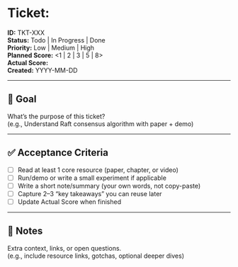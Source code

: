 # Ticket: <Short Title>

**ID:** TKT-XXX  
**Status:** Todo | In Progress | Done  
**Priority:** Low | Medium | High  
**Planned Score:** <1 | 2 | 3 | 5 | 8>  
**Actual Score:** <fill in after completion>  
**Created:** YYYY-MM-DD  

---

## 🎯 Goal
What’s the purpose of this ticket?  
(e.g., Understand Raft consensus algorithm with paper + demo)

---

## ✅ Acceptance Criteria
- [ ] Read at least 1 core resource (paper, chapter, or video)  
- [ ] Run/demo or write a small experiment if applicable  
- [ ] Write a short note/summary (your own words, not copy-paste)  
- [ ] Capture 2–3 “key takeaways” you can reuse later  
- [ ] Update Actual Score when finished  

---

## 📝 Notes
Extra context, links, or open questions.  
(e.g., include resource links, gotchas, optional deeper dives)